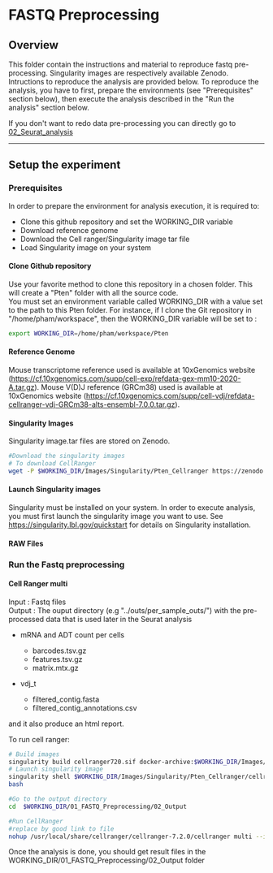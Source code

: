 # FASTQ Preprocessing
## Overview
This folder contain the instructions and material to reproduce fastq pre-processing. Singularity images are respectively available Zenodo. Intructions to reproduce the analysis are provided below.
To reproduce the analysis, you have to first, prepare the environments (see "Prerequisites" section below), then execute the analysis described in the "Run the analysis" section below.

If you don't want to redo data pre-processing you can directly go to [02_Seurat_analysis](02_Seurat_analysis/README.md)

---

## Setup the experiment
### Prerequisites
In order to prepare the environment for analysis execution, it is required to:
- Clone this github repository and set the WORKING_DIR variable
- Download reference genome
- Download the Cell ranger/Singularity image tar file
- Load Singularity image on your system

#### Clone Github repository
Use your favorite method to clone this repository in a chosen folder. This will create a "Pten" folder with all the source code. <br/>
You must set an environment variable called WORKING_DIR with a value set to the path to this Pten folder. For instance, if I clone the Git repository in "/home/pham/workspace", then the WORKING_DIR variable will be set to :

```bash
export WORKING_DIR=/home/pham/workspace/Pten
```

#### Reference Genome
Mouse transcriptome reference used is available at 10xGenomics website (https://cf.10xgenomics.com/supp/cell-exp/refdata-gex-mm10-2020-A.tar.gz).
Mouse V(D)J reference (GRCm38) used is available at 10xGenomics website (https://cf.10xgenomics.com/supp/cell-vdj/refdata-cellranger-vdj-GRCm38-alts-ensembl-7.0.0.tar.gz).

#### Singularity Images
Singularity image.tar files are stored on Zenodo.

```bash
#Download the singularity images
# To download CellRanger
wget -P $WORKING_DIR/Images/Singularity/Pten_Cellranger https://zenodo.org/uploads/10671667/

```
#### Launch Singularity images
Singularity must be installed on your system. In order to execute analysis, you must first launch the singularity image you want to use. See https://singularity.lbl.gov/quickstart for details on Singularity installation.


#### RAW Files 

### Run the Fastq preprocessing
#### Cell Ranger multi
Input : Fastq files <br/>
Output : The ouput directory (e.g "../outs/per_sample_outs/") with the pre-processed data that is used later in the Seurat analysis
- mRNA and ADT count per cells
  - barcodes.tsv.gz
  - features.tsv.gz
  - matrix.mtx.gz

- vdj_t
  - filtered_contig.fasta
  - filtered_contig_annotations.csv

and it also produce an html report.

To run cell ranger:
```bash
# Build images
singularity build cellranger720.sif docker-archive:$WORKING_DIR/Images/Singularity/Pten_Cellranger/cellranger720.tar
# Launch singularity image
singularity shell $WORKING_DIR/Images/Singularity/Pten_Cellranger/cellranger720.sif
bash

#Go to the output directory
cd  $WORKING_DIR/01_FASTQ_Preprocessing/02_Output

#Run CellRanger
#replace by good link to file
nohup /usr/local/share/cellranger/cellranger-7.2.0/cellranger multi --id=the_name_of_the_output_file --csv=$WORKING_DIR/01_FASTQ_Preprocessing/data/name_of_config_file.csv --localmem=256

```
Once the analysis is done, you should get result files in the WORKING_DIR/01_FASTQ_Preprocessing/02_Output folder
